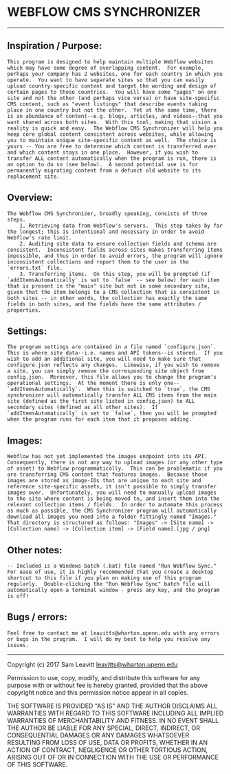 # WEBFLOW CMS SYNCHRONIZER
---

## Inspiration / Purpose:
    This program is designed to help maintain multiple Webflow websites which may have some degree of overlapping content.  For example, perhaps your company has 2 websites, one for each country in which you operate.  You want to have separate sites so that you can easily upload country-specific content and target the wording and design of certain pages to those countries.  You will have some "pages" on one site and not the other (and perhaps vice versa) or have site-specific CMS content, such as "event listings" that describe events taking place in one country but not the other.  Yet at the same time, there is an abundance of content--e.g. blogs, articles, and videos--that you want shared across both sites.  With this tool, making that vision a reality is quick and easy.  The Webflow CMS Synchronizer will help you keep core global content consistent across websites, while allowing you to maintain unique site-specific content as well.  The choice is yours -- You are free to determine which content is transferred over and which content stays in one place.  However, if you wish to transfer ALL content automatically when the program is run, there is an option to do so (see below).  A second potential use is for permanently migrating content from a defunct old website to its replacement site.

## Overview:
    The Webflow CMS Synchronizer, broadly speaking, consists of three steps.
        1. Retrieving data from Webflow's servers.  This step takes by far the longest; this is intentional and necessary in order to avoid Webflow's rate limit.
        2. Auditing site data to ensure collection fields and schema are consistent.  Inconsistent fields across sites makes transferring items impossible, and thus in order to avoid errors, the program will ignore inconsistent collections and report them to the user in the `errors.txt` file.
        3. Transferring items.  On this step, you will be prompted (if `addItemsAutomatically` is set to `false` -- see below) for each item that is present in the "main" site but not in some secondary site, given that the item belongs to a CMS collection that is consistent in both sites -- in other words, the collection has exactly the same fields in both sites, and the fields have the same attributes / properties.

## Settings:
    The program settings are contained in a file named `configure.json`.  This is where site data--i.e. names and API tokens--is stored.  If you wish to add an additional site, you will need to make sure that configure.json reflects any changes.  Likewise, if you wish to remove a site, you can simply remove the corresponding site object from config.json.  Moreover, this file allows you to change the program's operational settings.  At the moment there is only one--`addItemsAutomatically`.  When this is switched to `true`, the CMS synchronizer will automatically transfer ALL CMS items from the main site (defined as the first site listed in config.json) to ALL secondary sites (defined as all other sites).  If `addItemsAutomatically` is set to `false`, then you will be prompted when the program runs for each item that it proposes adding.

## Images:
    Webflow has not yet implemented the images endpoint into its API.  Consequently, there is not any way to upload images (or any other type of asset) to Webflow programmatically.  This can be problematic if you are transferring CMS content that features images.  Because those images are stored as image-IDs that are unique to each site and reference site-specific assets, it isn't possible to simply transfer images over.  Unfortunately, you will need to manually upload images to the site where content is being moved to, and insert them into the relevant collection items / fields.  In order to automate this process as much as possible, the CMS Synchronizer program will automatically download all images you need into a folder fittingly named "Images."  That directory is structured as follows: "Images" -> [Site name] -> [Collection name] -> [Collection item] -> [Field name].[jpg / png]

## Other notes:
    -- Included is a Windows batch (.bat) file named "Run Webflow Sync."  For ease of use, it is highly recommended that you create a desktop shortcut to this file if you plan on making use of this program regularly.  Double-clicking the "Run Webflow Sync" batch file will automatically open a terminal window - press any key, and the program is off! 

## Bugs / errors:
    Feel free to contact me at leavitts@wharton.upenn.edu with any errors or bugs in the program.  I will do my best to help you resolve any issues.


---

Copyright (c) 2017 Sam Leavitt <leavitts@wharton.upenn.edu>

Permission to use, copy, modify, and distribute this software for any purpose with or without fee is hereby granted, provided that the above copyright notice and this permission notice appear in all copies.

THE SOFTWARE IS PROVIDED "AS IS" AND THE AUTHOR DISCLAIMS ALL WARRANTIES WITH REGARD TO THIS SOFTWARE INCLUDING ALL IMPLIED WARRANTIES OF MERCHANTABILITY AND FITNESS. IN NO EVENT SHALL THE AUTHOR BE LIABLE FOR ANY SPECIAL, DIRECT, INDIRECT, OR CONSEQUENTIAL DAMAGES OR ANY DAMAGES WHATSOEVER RESULTING FROM LOSS OF USE, DATA OR PROFITS, WHETHER IN AN ACTION OF CONTRACT, NEGLIGENCE OR OTHER TORTIOUS ACTION, ARISING OUT OF OR IN CONNECTION WITH THE USE OR PERFORMANCE OF THIS SOFTWARE.
